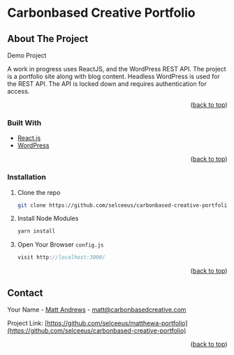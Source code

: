 # Carbonbased Creative Portfolio



<!-- ABOUT THE PROJECT -->
## About The Project

Demo Project

A work in progress uses ReactJS, and the WordPress REST API. The project is a portfolio site along with blog content. Headless WordPress is used for the REST API. The API is locked down and requires authentication for access.



<p align="right">(<a href="#top">back to top</a>)</p>



### Built With

* [React.js](https://reactjs.org/)
* [WordPress](https://www.wordpress.org)


<p align="right">(<a href="#top">back to top</a>)</p>


### Installation

1. Clone the repo
   ```sh
   git clone https://github.com/selceeus/carbonbased-creative-portfolio.git
   ```
2. Install Node Modules
   ```sh
   yarn install
   ```
3. Open Your Browser `config.js`
   ```js
   visit http://localhost:3000/
   ```

<p align="right">(<a href="#top">back to top</a>)</p>


<!-- CONTACT -->
## Contact

Your Name - [Matt Andrews](https://carbonbasedcreative.com) - matt@carbonbasedcreative.com

Project Link: [https://github.com/selceeus/matthewa-portfolio](https://github.com/selceeus/carbonbased-creative-portfolio)

<p align="right">(<a href="#top">back to top</a>)</p>